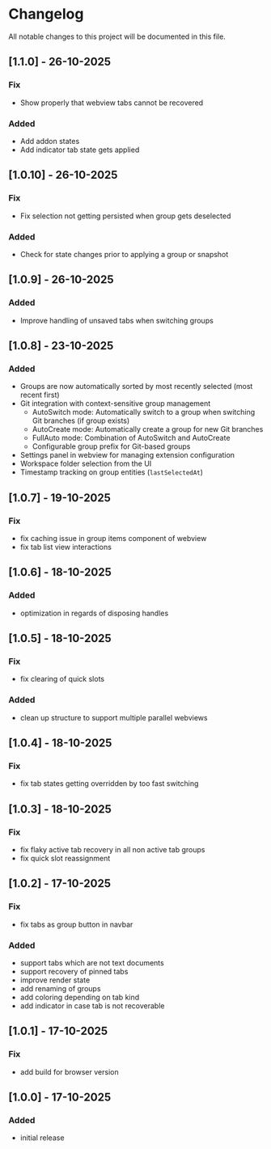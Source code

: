 # Changelog

All notable changes to this project will be documented in this file.

## [1.1.0] - 26-10-2025

### Fix

- Show properly that webview tabs cannot be recovered

### Added

- Add addon states
- Add indicator tab state gets applied

## [1.0.10] - 26-10-2025

### Fix

- Fix selection not getting persisted when group gets deselected

### Added

- Check for state changes prior to applying a group or snapshot

## [1.0.9] - 26-10-2025

### Added

- Improve handling of unsaved tabs when switching groups

## [1.0.8] - 23-10-2025

### Added

- Groups are now automatically sorted by most recently selected (most recent first)
- Git integration with context-sensitive group management
  - AutoSwitch mode: Automatically switch to a group when switching Git branches (if group exists)
  - AutoCreate mode: Automatically create a group for new Git branches
  - FullAuto mode: Combination of AutoSwitch and AutoCreate
  - Configurable group prefix for Git-based groups
- Settings panel in webview for managing extension configuration
- Workspace folder selection from the UI
- Timestamp tracking on group entities (`lastSelectedAt`)

## [1.0.7] - 19-10-2025

### Fix

- fix caching issue in group items component of webview
- fix tab list view interactions

## [1.0.6] - 18-10-2025

### Added

- optimization in regards of disposing handles

## [1.0.5] - 18-10-2025

### Fix

- fix clearing of quick slots

### Added

- clean up structure to support multiple parallel webviews

## [1.0.4] - 18-10-2025

### Fix

- fix tab states getting overridden by too fast switching

## [1.0.3] - 18-10-2025

### Fix

- fix flaky active tab recovery in all non active tab groups
- fix quick slot reassignment

## [1.0.2] - 17-10-2025

### Fix

- fix tabs as group button in navbar

### Added

- support tabs which are not text documents
- support recovery of pinned tabs
- improve render state
- add renaming of groups
- add coloring depending on tab kind
- add indicator in case tab is not recoverable

## [1.0.1] - 17-10-2025

### Fix

- add build for browser version

## [1.0.0] - 17-10-2025

### Added

- initial release